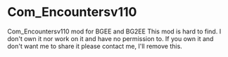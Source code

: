 # Com_Encountersv110
Com_Encountersv110 mod for BGEE and BG2EE
This mod is hard to find. I don't own it nor work on it and have no permission to. If you own it and don't want me to share it please contact me, I'll remove this.
